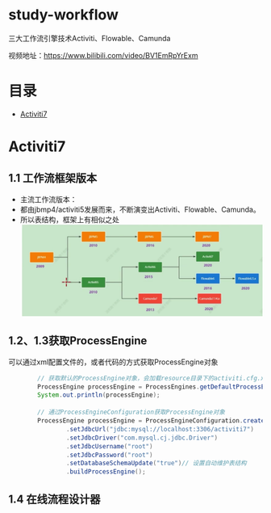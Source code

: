 # study-workflow
三大工作流引擎技术Activiti、Flowable、Camunda

视频地址：https://www.bilibili.com/video/BV1EmRpYrExm

# 目录
- [Activiti7](#Activiti7)

# Activiti7

## 1.1 工作流框架版本
- 主流工作流版本：
- 都由jbmp4/activiti5发展而来，不断演变出Activiti、Flowable、Camunda。  
- 所以表结构，框架上有相似之处
![img.png](src/main/resources/note-Images/activiti7-1.1-01.png)

## 1.2、1.3获取ProcessEngine
可以通过xml配置文件的，或者代码的方式获取ProcessEngine对象
```java
        // 获取默认的ProcessEngine对象，会加载resource目录下的activiti.cfg.xml文件
        ProcessEngine processEngine = ProcessEngines.getDefaultProcessEngine();
        System.out.println(processEngine);

        // 通过ProcessEngineConfiguration获取ProcessEngine对象
        ProcessEngine processEngine = ProcessEngineConfiguration.createStandaloneProcessEngineConfiguration()
                .setJdbcUrl("jdbc:mysql://localhost:3306/activiti7")
                .setJdbcDriver("com.mysql.cj.jdbc.Driver")
                .setJdbcUsername("root")
                .setJdbcPassword("root")
                .setDatabaseSchemaUpdate("true")// 设置自动维护表结构
                .buildProcessEngine();

```

## 1.4 在线流程设计器